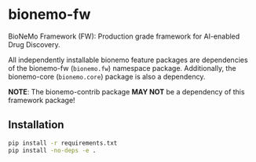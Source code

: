 # bionemo-fw

BioNeMo Framework (FW): Production grade framework for AI-enabled Drug Discovery.

All independently installable bionemo feature packages are dependencies of the bionemo-fw (`bionemo.fw`) namespace package.
Additionally, the bionemo-core (`bionemo.core`) package is also a dependency.

**NOTE**: The bionemo-contrib package **MAY NOT** be a dependency of this framework package!


## Installation
```bash
pip install -r requirements.txt
pip install -no-deps -e .
```
